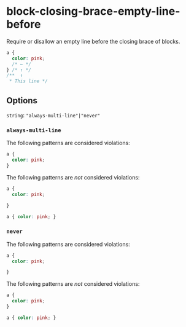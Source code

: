 # block-closing-brace-empty-line-before

Require or disallow an empty line before the closing brace of blocks.

```css
a {
  color: pink;
  /* ← */
} /* ↑ */
/**  ↑
 * This line */
```

## Options

`string`: `"always-multi-line"|"never"`

### `always-multi-line`

The following patterns are considered violations:

```css
a {
  color: pink;
}
```

The following patterns are *not* considered violations:

```css
a {
  color: pink;

}
```

```css
a { color: pink; }
```

### `never`

The following patterns are considered violations:

```css
a {
  color: pink;

}
```

The following patterns are *not* considered violations:

```css
a {
  color: pink;
}
```

```css
a { color: pink; }
```
